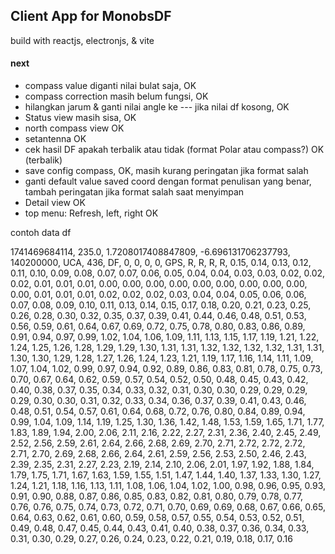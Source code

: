 ## Client App for MonobsDF

build with reactjs, electronjs, & vite

#### next

- compass value diganti nilai bulat saja, OK
- compass correction masih belum fungsi, OK
- hilangkan jarum & ganti nilai angle ke --- jika nilai df kosong, OK
- Status view masih sisa, OK
- north compass view OK
- setantenna OK
- cek hasil DF apakah terbalik atau tidak (format Polar atau compass?) OK (terbalik)
- save config compass, OK, masih kurang peringatan jika format salah
- ganti default value saved coord dengan format penulisan yang benar, tambah peringatan jika format salah saat menyimpan
- Detail view OK
- top menu: Refresh, left, right OK

contoh data df

1741469684114,
235.0,
1.7208017408847809,
-6.696131706237793,
140200000,
UCA,
436,
DF,
0,
0,
0,
0,
GPS,
R,
R,
R,
R,
0.15, 0.14, 0.13, 0.12, 0.11, 0.10, 0.09, 0.08, 0.07, 0.07, 0.06, 0.05, 0.04, 0.04, 0.03, 0.03, 0.02, 0.02, 0.02, 0.01, 0.01, 0.01, 0.00, 0.00, 0.00, 0.00, 0.00, 0.00, 0.00, 0.00, 0.00, 0.00, 0.01, 0.01, 0.01, 0.02, 0.02, 0.02, 0.03, 0.04, 0.04, 0.05, 0.06, 0.06, 0.07, 0.08, 0.09, 0.10, 0.11, 0.13, 0.14, 0.15, 0.17, 0.18, 0.20, 0.21, 0.23, 0.25, 0.26, 0.28, 0.30, 0.32, 0.35, 0.37, 0.39, 0.41, 0.44, 0.46, 0.48, 0.51, 0.53, 0.56, 0.59, 0.61, 0.64, 0.67, 0.69, 0.72, 0.75, 0.78, 0.80, 0.83, 0.86, 0.89, 0.91, 0.94, 0.97, 0.99, 1.02, 1.04, 1.06, 1.09, 1.11, 1.13, 1.15, 1.17, 1.19, 1.21, 1.22, 1.24, 1.25, 1.26, 1.28, 1.29, 1.29, 1.30, 1.31, 1.31, 1.32, 1.32, 1.32, 1.32, 1.31, 1.31, 1.30, 1.30, 1.29, 1.28, 1.27, 1.26, 1.24, 1.23, 1.21, 1.19, 1.17, 1.16, 1.14, 1.11, 1.09, 1.07, 1.04, 1.02, 0.99, 0.97, 0.94, 0.92, 0.89, 0.86, 0.83, 0.81, 0.78, 0.75, 0.73, 0.70, 0.67, 0.64, 0.62, 0.59, 0.57, 0.54, 0.52, 0.50, 0.48, 0.45, 0.43, 0.42, 0.40, 0.38, 0.37, 0.35, 0.34, 0.33, 0.32, 0.31, 0.30, 0.30, 0.29, 0.29, 0.29, 0.29, 0.30, 0.30, 0.31, 0.32, 0.33, 0.34, 0.36, 0.37, 0.39, 0.41, 0.43, 0.46, 0.48, 0.51, 0.54, 0.57, 0.61, 0.64, 0.68, 0.72, 0.76, 0.80, 0.84, 0.89, 0.94, 0.99, 1.04, 1.09, 1.14, 1.19, 1.25, 1.30, 1.36, 1.42, 1.48, 1.53, 1.59, 1.65, 1.71, 1.77, 1.83, 1.89, 1.94, 2.00, 2.06, 2.11, 2.16, 2.22, 2.27, 2.31, 2.36, 2.40, 2.45, 2.49, 2.52, 2.56, 2.59, 2.61, 2.64, 2.66, 2.68, 2.69, 2.70, 2.71, 2.72, 2.72, 2.72, 2.71, 2.70, 2.69, 2.68, 2.66, 2.64, 2.61, 2.59, 2.56, 2.53, 2.50, 2.46, 2.43, 2.39, 2.35, 2.31, 2.27, 2.23, 2.19, 2.14, 2.10, 2.06, 2.01, 1.97, 1.92, 1.88, 1.84, 1.79, 1.75, 1.71, 1.67, 1.63, 1.59, 1.55, 1.51, 1.47, 1.44, 1.40, 1.37, 1.33, 1.30, 1.27, 1.24, 1.21, 1.18, 1.16, 1.13, 1.11, 1.08, 1.06, 1.04, 1.02, 1.00, 0.98, 0.96, 0.95, 0.93, 0.91, 0.90, 0.88, 0.87, 0.86, 0.85, 0.83, 0.82, 0.81, 0.80, 0.79, 0.78, 0.77, 0.76, 0.76, 0.75, 0.74, 0.73, 0.72, 0.71, 0.70, 0.69, 0.69, 0.68, 0.67, 0.66, 0.65, 0.64, 0.63, 0.62, 0.61, 0.60, 0.59, 0.58, 0.57, 0.55, 0.54, 0.53, 0.52, 0.51, 0.49, 0.48, 0.47, 0.45, 0.44, 0.43, 0.41, 0.40, 0.38, 0.37, 0.36, 0.34, 0.33, 0.31, 0.30, 0.29, 0.27, 0.26, 0.24, 0.23, 0.22, 0.21, 0.19, 0.18, 0.17, 0.16
